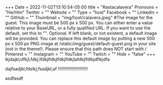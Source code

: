 +++
Date = 2022-11-02T13:10:54-05:00
title = "Rastacalavera"
Pronouns = "He/Him"
Twitter = ""
Website = ""
Type = "host"
Facebook = ""
Linkedin = ""
GitHub = ""
Thumbnail = "img/host/calavera.jpeg" #The image for the guest. This image must be 500 px x 500 px. You can either enter a value relative to your BaseURL, or a fully qualified URL. If you want to use the default, set this to "". Optional. If left blank, or not existent, a default image will be provided. You can replace this default image by putting a new 500 px x 500 px PNG image at /static/img/guest/default-guest.png in your site (not in the theme!). Please ensure that this path does NOT start with /
Pinterest = ""
Instagram = ""
YouTube = ""
Twitch = ""
Hide = "false"
+++
lkjdajkl;dfkjl;fdkj;lfdkjlfdkjlfdkjlfdkjlafdkjlfdlkjdflkjdfa

dajfsadjkl;fdslkj;fsadjkl;af
!!!!!!!!!!!!!!!!!!!!!!!!


asdfasdf